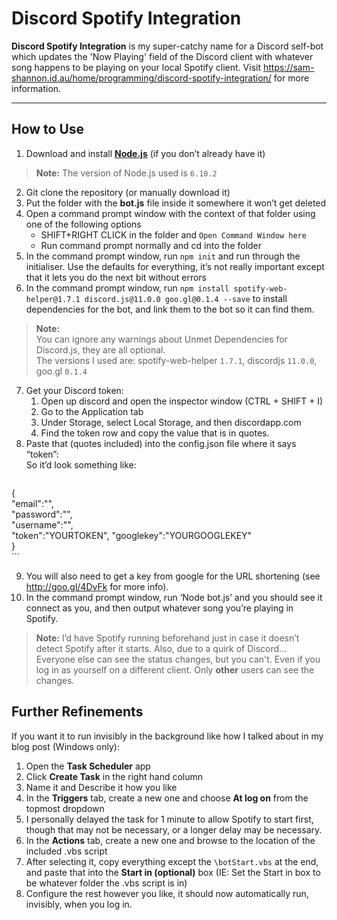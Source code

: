 Discord Spotify Integration
===================


**Discord Spotify Integration** is my super-catchy name for a Discord self-bot which updates the 'Now Playing' field of the Discord client with whatever song happens to be playing on your local Spotify client.
Visit https://sam-shannon.id.au/home/programming/discord-spotify-integration/ for more information.

----------


How to Use
----------------
1. Download and install [**Node.js**](https://nodejs.org) (if you don’t already have it)
>**Note:**
>The version of Node.js used is `6.10.2`

2. Git clone the repository (or manually download it)
3. Put the folder with the **bot.js** file inside it somewhere it won’t get deleted
4. Open a command prompt window with the context of that folder using one of the following options
	* SHIFT+RIGHT CLICK in the folder and `Open Command Window here`
	* Run command prompt normally and cd into the folder
5. In the command prompt window, run `npm init` and run through the initialiser. Use the defaults for everything, it’s not really important except that it lets you do the next bit without errors
6. In the command prompt window, run `npm install spotify-web-helper@1.7.1 discord.js@11.0.0 goo.gl@0.1.4 --save` to install dependencies for the bot, and link them to the bot so it can find them.
>**Note:**  
>You can ignore any warnings about Unmet Dependencies for Discord.js, they are all optional.  
>The versions I used are: spotify-web-helper `1.7.1`, discordjs `11.0.0`, goo.gl `0.1.4`

7. Get your Discord token:
	1. Open up discord and open the inspector window (CTRL + SHIFT + I)
	2. Go to the Application tab
	3. Under Storage, select Local Storage, and then discordapp.com
	4. Find the token row and copy the value that is in quotes.
8. Paste that (quotes included) into the config.json file where it says “token”:  
So it’d look something like:  
	```    
{  
	    "email":"",   
	    "password":"",     
	    "username":"",     
	    "token":"YOURTOKEN",
	    "googlekey":"YOURGOOGLEKEY"     
}  
	```

9. You will also need to get a key from google for the URL shortening (see http://goo.gl/4DvFk for more info).
10. In the command prompt window, run ‘Node bot.js’ and you should see it connect as you, and then output whatever song you’re playing in Spotify. 
>**Note:**
>I’d have Spotify running beforehand just in case it doesn’t detect Spotify after it starts. 
>Also, due to a quirk of Discord... Everyone else can see the status changes, but you can't. Even if you log in as yourself on a different client. Only **other** users can see the changes.

 Further Refinements
------------------------------
If you want it to run invisibly in the background like how I talked about in my blog post (Windows only):

1. Open the **Task Scheduler** app
2. Click **Create Task** in the right hand column
3. Name it and Describe it how you like
4. In the **Triggers** tab, create a new one and choose **At log on** from the topmost dropdown
5. I personally delayed the task for 1 minute to allow Spotify to start first, though that may not be necessary, or a longer delay may be necessary.
6. In the **Actions** tab, create a new one and browse to the location of the included .vbs script
7. After selecting it, copy everything except the `\botStart.vbs` at the end, and paste that into the **Start in (optional)** box (IE: Set the Start in box to be whatever folder the .vbs script is in)
8. Configure the rest however you like, it should now automatically run, invisibly, when you log in.
